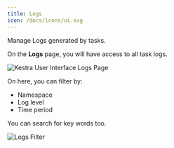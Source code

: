 ```yaml
---
title: Logs
icon: /docs/icons/ui.svg
---
```


Manage Logs generated by tasks.

On the **Logs** page, you will have access to all task logs.

![Kestra User Interface Logs Page](/docs/user-interface-guide/10-Logs.png)

On here, you can filter by:
- Namespace
- Log level
- Time period

You can search for key words too.

![Logs Filter](/docs/user-interface-guide/logs-filter.png)
